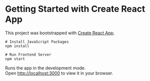 # Getting Started with Create React App

This project was bootstrapped with [Create React App](https://github.com/facebook/create-react-app).

```
# Install JavaScript Packages
npm install
```

```
# Run Frontend Server
npm start
```

Runs the app in the development mode.\
Open [http://localhost:3000](http://localhost:3000) to view it in your browser.
